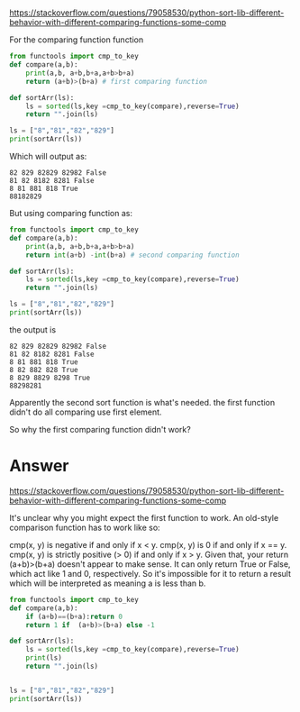 # 

https://stackoverflow.com/questions/79058530/python-sort-lib-different-behavior-with-different-comparing-functions-some-comp

For the comparing function function
```python
from functools import cmp_to_key
def compare(a,b):
    print(a,b, a+b,b+a,a+b>b+a) 
    return (a+b)>(b+a) # first comparing function

def sortArr(ls):
    ls = sorted(ls,key =cmp_to_key(compare),reverse=True)
    return "".join(ls)

ls = ["8","81","82","829"]
print(sortArr(ls))
```

Which will output as:
```
82 829 82829 82982 False
81 82 8182 8281 False
8 81 881 818 True
88182829

```

But using comparing function as:
``` python
from functools import cmp_to_key
def compare(a,b):
    print(a,b, a+b,b+a,a+b>b+a)
    return int(a+b) -int(b+a) # second comparing function

def sortArr(ls):
    ls = sorted(ls,key =cmp_to_key(compare),reverse=True)
    return "".join(ls)

ls = ["8","81","82","829"]
print(sortArr(ls))
```

the output is
```
82 829 82829 82982 False
81 82 8182 8281 False
8 81 881 818 True
8 82 882 828 True
8 829 8829 8298 True
88298281
```


Apparently the second sort function is what's needed. the first function didn't do all comparing use first element.

So why the first comparing function didn't work?


# Answer

https://stackoverflow.com/questions/79058530/python-sort-lib-different-behavior-with-different-comparing-functions-some-comp

It's unclear why you might expect the first function to work. An old-style comparison function has to work like so:

cmp(x, y) is negative if and only if x < y.
cmp(x, y) is 0 if and only if x == y.
cmp(x, y) is strictly positive (> 0) if and only if x > y.
Given that, your return (a+b)>(b+a) doesn't appear to make sense. It can only return True or False, which act like 1 and 0, respectively. So it's impossible for it to return a result which will be interpreted as meaning a is less than b.




``` python 
from functools import cmp_to_key
def compare(a,b):
    if (a+b)==(b+a):return 0
    return 1 if  (a+b)>(b+a) else -1

def sortArr(ls):
    ls = sorted(ls,key =cmp_to_key(compare),reverse=True)
    print(ls)
    return "".join(ls)


ls = ["8","81","82","829"]
print(sortArr(ls))
```